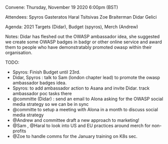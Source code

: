 Convene: Thursday, November 19 2020 6:00pm (BST)

Attendees: Spyros Gasteratos Haral Tsitsivas Zoe Braiterman Didar Gelici 

Agenda: 2021 Targets (Didar), Budget (spyros), Merch (Andrew)

Notes: 
Didar has fleshed out the OWASP ambassador idea, she suggested we create some OWASP badges in badgr or other online service and award them to people who have demonstratably promoted owasp within their organisation.

TODO:
* Spyros: Finish Budget until 23rd.
* Didar, Spyros :  talk to Sam (london chapter lead) to promote the owasp ambassador badges idea.
* Spyros: to add ambassador action to Asana and invite Didar. track ambassador poc tasks there
* @committe (Didar) : send an email to Alona asking for the OWASP social media strategy so we can be in sync
* @committe to setup a meeting with Alona in a month to discuss social media strategy
* @Andrew and committee draft a new approach to marketing!
* @Sam , @Haral to look into US and EU practices around merch for non-profits
* @Zoe to handle comms for the January training on K8s sec.
